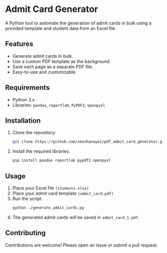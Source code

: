 # Admit Card Generator

A Python tool to automate the generation of admit cards in bulk using a provided template and student data from an Excel file.

## Features
- Generate admit cards in bulk.
- Use a custom PDF template as the background.
- Save each page as a separate PDF file.
- Easy-to-use and customizable.

## Requirements
- Python 3.x
- Libraries: `pandas`, `reportlab`, `PyPDF2`, `openpyxl`

## Installation
1. Clone the repository:
   ```bash
   git clone https://github.com/zeeshanayaz/pdf_admit_card_generator.git
   ```
2. Install the required libraries:
   ```bash
   pip install pandas reportlab pypdf2 openpyxl
   ```

## Usage
1. Place your Excel file `(students.xlsx)`
2. Place your admit card template `(admit_card.pdf)`
3. Run the script:
   ```bash
   python ./generate_admit_cards.py
   ```
5. The generated admit cards will be saved in `admit_card_1.pdf`.

## Contributing
Contributions are welcome! Please open an issue or submit a pull request.

